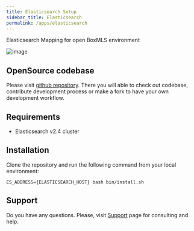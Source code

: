 ```yaml
---
title: Elasticsearch Setup
sidebar_title: Elasticsearch
permalink: /apps/elasticsearch
---
```


Elasticsearch Mapping for open BoxMLS environment

![image](https://user-images.githubusercontent.com/12067297/57533408-60c5ee00-7346-11e9-8649-7ec652e360a7.png)

## OpenSource codebase

Please visit [github repository](https://github.com/boxmls/elasticsearch-mapping). There you will able to check out codebase, contribute development process 
or make a fork to have your own development workflow.

## Requirements

* Elasticsearch v2.4 cluster
 
## Installation

Clone the repository and run the following command from your local environment:

```
ES_ADDRESS={ELASTICSEARCH_HOST} bash bin/install.sh
```

## Support

Do you have any questions. Please, visit [Support](https://boxmls.github.io/support) page for consulting and help.